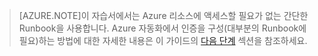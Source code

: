 > [AZURE.NOTE]이 자습서에서는 Azure 리소스에 액세스할 필요가 없는 간단한 Runbook을 사용합니다. Azure 자동화에서 인증을 구성(대부분의 Runbook에 필요)하는 방법에 대한 자세한 내용은 이 가이드의 [다음 단계](#nextsteps) 섹션을 참조하세요.

<!---HONumber=58-->